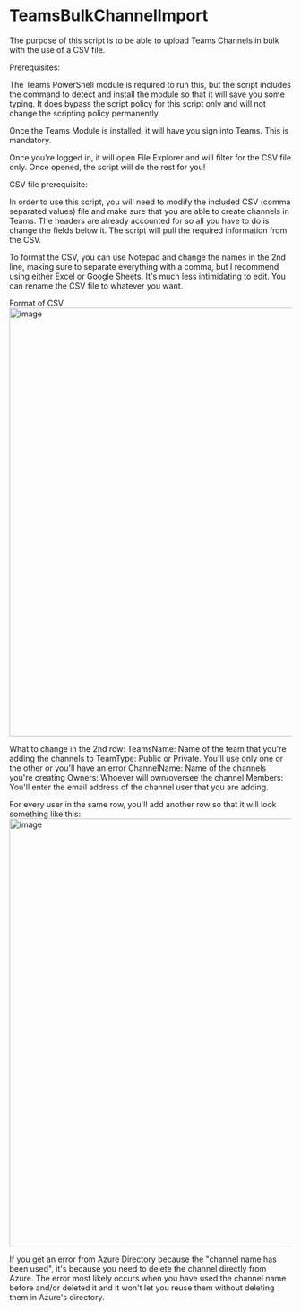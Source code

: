 # TeamsBulkChannelImport

The purpose of this script is to be able to upload Teams Channels in bulk with the use of a CSV file.

Prerequisites:

The Teams PowerShell module is required to run this, but the script includes the command to detect and install the module so that it will save you some typing. It does bypass the script policy for this script only and will not change the scripting policy permanently.

Once the Teams Module is installed, it will have you sign into Teams. This is mandatory.

Once you're logged in, it will open File Explorer and will filter for the CSV file only. Once opened, the script will do the rest for you!

CSV file prerequisite:

In order to use this script, you will need to modify the included CSV (comma separated values) file and make sure that you are able to create channels in Teams. The headers are already accounted for so all you have to do is change the fields below it. The script will pull the required information from the CSV.

To format the CSV, you can use Notepad and change the names in the 2nd line, making sure to separate everything with a comma, but I recommend using either Excel or Google Sheets. It's much less intimidating to edit. You can rename the CSV file to whatever you want.

Format of CSV
<img width="765" alt="image" src="https://user-images.githubusercontent.com/70851634/205086803-8baf01ab-beaa-4f91-bd30-7d0f3454b894.png">

What to change in the 2nd row:
TeamsName: Name of the team that you're adding the channels to
TeamType: Public or Private. You'll use only one or the other or you'll have an error
ChannelName: Name of the channels you're creating
Owners: Whoever will own/oversee the channel
Members: You'll enter the email address of the channel user that you are adding.

For every user in the same row, you'll add another row so that it will look something like this:
<img width="764" alt="image" src="https://user-images.githubusercontent.com/70851634/205088060-15e67f87-ad96-4bd6-8656-547d2d2757ae.png">

If you get an error from Azure Directory because the "channel name has been used", it's because you need to delete the channel directly from Azure. The error most likely occurs when you have used the channel name before and/or deleted it and it won't let you reuse them without deleting them in Azure's directory.
